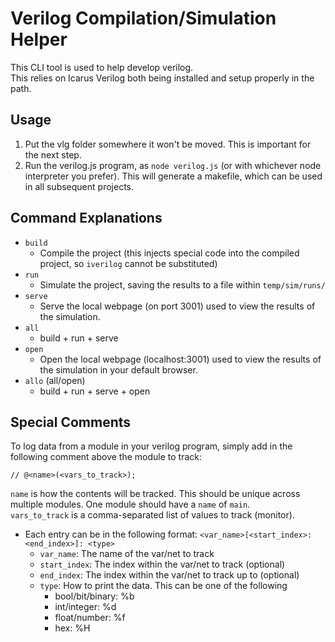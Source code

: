 # Verilog Compilation/Simulation Helper
This CLI tool is used to help develop verilog.\
This relies on Icarus Verilog both being installed and setup properly in the path.

## Usage
1. Put the vlg folder somewhere it won't be moved. This is important for the next step.
2. Run the verilog.js program, as `node verilog.js` (or with whichever node interpreter you prefer). This will generate a makefile, which can be used in all subsequent projects.

## Command Explanations
* `build`
  * Compile the project (this injects special code into the compiled project, so `iverilog` cannot be substituted)
* `run`
  * Simulate the project, saving the results to a file within `temp/sim/runs/`
* `serve`
  * Serve the local webpage (on port 3001) used to view the results of the simulation.
* `all`
  * build + run + serve
* `open`
  * Open the local webpage (localhost:3001) used to view the results of the simulation in your default browser.
* `allo` (all/open)
  * build + run + serve + open

## Special Comments
To log data from a module in your verilog program, simply add in the following comment above the module to track:
```
// @<name>(<vars_to_track>);
```

`name` is how the contents will be tracked. This should be unique across multiple modules. One module should have a `name` of `main`.\
`vars_to_track` is a comma-separated list of values to track (monitor).
* Each entry can be in the following format: `<var_name>[<start_index>:<end_index>]: <type>`
  * `var_name`: The name of the var/net to track
  * `start_index`: The index within the var/net to track (optional)
  * `end_index`: The index within the var/net to track up to (optional)
  * `type`: How to print the data. This can be one of the following
    * bool/bit/binary: %b
    * int/integer: %d
    * float/number: %f
    * hex: %H